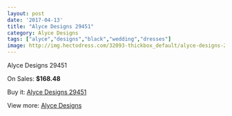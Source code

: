 ```yaml
---
layout: post
date: '2017-04-13'
title: "Alyce Designs 29451"
category: Alyce Designs
tags: ["alyce","designs","black","wedding","dresses"]
image: http://img.hectodress.com/32093-thickbox_default/alyce-designs-29451.jpg
---
```

Alyce Designs 29451

On Sales: **$168.48**
<a href="https://www.hectodress.com/alyce-designs/14621-alyce-designs-29451.html"><amp-img layout="responsive" width="600" height="600" src="//img.hectodress.com/32093-thickbox_default/alyce-designs-29451.jpg" alt="Alyce Designs 29451 0" /></a>
<a href="https://www.hectodress.com/alyce-designs/14621-alyce-designs-29451.html"><amp-img layout="responsive" width="600" height="600" src="//img.hectodress.com/32094-thickbox_default/alyce-designs-29451.jpg" alt="Alyce Designs 29451 1" /></a>

Buy it: [Alyce Designs 29451](https://www.hectodress.com/alyce-designs/14621-alyce-designs-29451.html "Alyce Designs 29451")

View more: [Alyce Designs](https://www.hectodress.com/263-alyce-designs "Alyce Designs")